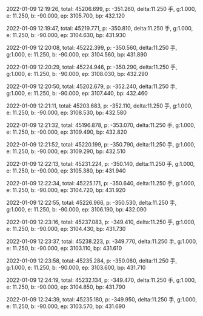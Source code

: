 2022-01-09 12:19:26, total: 45206.699, p: -351.260, delta:11.250 手, g:1.000, e: 11.250, b: -90.000, ep: 3105.700, bp: 432.120

2022-01-09 12:19:47, total: 45219.771, p: -350.810, delta:11.250 手, g:1.000, e: 11.250, b: -90.000, ep: 3104.630, bp: 431.930

2022-01-09 12:20:08, total: 45222.399, p: -350.560, delta:11.250 手, g:1.000, e: 11.250, b: -90.000, ep: 3104.560, bp: 431.890

2022-01-09 12:20:29, total: 45224.946, p: -350.290, delta:11.250 手, g:1.000, e: 11.250, b: -90.000, ep: 3108.030, bp: 432.290

2022-01-09 12:20:50, total: 45202.679, p: -352.240, delta:11.250 手, g:1.000, e: 11.250, b: -90.000, ep: 3107.440, bp: 432.460

2022-01-09 12:21:11, total: 45203.683, p: -352.110, delta:11.250 手, g:1.000, e: 11.250, b: -90.000, ep: 3108.530, bp: 432.580

2022-01-09 12:21:32, total: 45196.878, p: -353.070, delta:11.250 手, g:1.000, e: 11.250, b: -90.000, ep: 3109.490, bp: 432.820

2022-01-09 12:21:52, total: 45220.199, p: -350.790, delta:11.250 手, g:1.000, e: 11.250, b: -90.000, ep: 3109.290, bp: 432.510

2022-01-09 12:22:13, total: 45231.224, p: -350.140, delta:11.250 手, g:1.000, e: 11.250, b: -90.000, ep: 3105.380, bp: 431.940

2022-01-09 12:22:34, total: 45225.171, p: -350.640, delta:11.250 手, g:1.000, e: 11.250, b: -90.000, ep: 3104.720, bp: 431.920

2022-01-09 12:22:55, total: 45226.966, p: -350.530, delta:11.250 手, g:1.000, e: 11.250, b: -90.000, ep: 3106.190, bp: 432.090

2022-01-09 12:23:16, total: 45237.083, p: -349.410, delta:11.250 手, g:1.000, e: 11.250, b: -90.000, ep: 3104.430, bp: 431.730

2022-01-09 12:23:37, total: 45238.223, p: -349.770, delta:11.250 手, g:1.000, e: 11.250, b: -90.000, ep: 3103.110, bp: 431.610

2022-01-09 12:23:58, total: 45235.284, p: -350.080, delta:11.250 手, g:1.000, e: 11.250, b: -90.000, ep: 3103.600, bp: 431.710

2022-01-09 12:24:19, total: 45232.134, p: -349.470, delta:11.250 手, g:1.000, e: 11.250, b: -90.000, ep: 3104.850, bp: 431.790

2022-01-09 12:24:39, total: 45235.180, p: -349.950, delta:11.250 手, g:1.000, e: 11.250, b: -90.000, ep: 3103.570, bp: 431.690